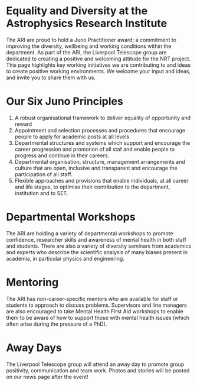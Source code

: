 # Equality and Diversity at the Astrophysics Research Institute

The ARI are proud to hold a Juno Practitioner award; a commitment to improving the diversity, wellbeing and working conditions within the department. As part of the ARI, the Liverpool Telescope group are dedicated to creating a positive and welcoming attitude for the NRT project. This page highlights key working initiatives we are contributing to and ideas to create positive working environments. We welcome your input and ideas, and invite you to share them with us.

# Our Six Juno Principles

1. A robust organisational framework to deliver equality of opportunity and reward
2. Appointment and selection processes and procedures that encourage people to apply for academic posts at all levels
3. Departmental structures and systems which support and encourage the career progression and promotion of all staf and enable people to progress and continue in their careers.
4. Departmental organisation, structure, management arrangements and culture that are open, inclusive and transparent and encourage the participation of all staff.
5. Flexible approaches and provisions that enable individuals, at all career and life stages, to optimise their contribution to the department, institution and to SET.

# Departmental Workshops

The ARI are holding a variety of departmental workshops to promote confidence, researcher skills and awareness of mental health in both staff and students. There are also a variety of diversity seminars from academics and experts who describe the scientific analysis of many biases present in academia, in particular physics and engineering.

# Mentoring

The ARI has non-career-specific mentors who are available for staff or students to approach to discuss problems. Supervisors and line managers are also encouraged to take Mental Health First Aid workshops to enable them to be aware of how to support those with mental health issues (which often arise during the pressure of a PhD).

# Away Days

The Liverpool Telescope group will attend an away day to promote group positivity, communication and team work. Photos and stories will be posted on our news page after the event!
